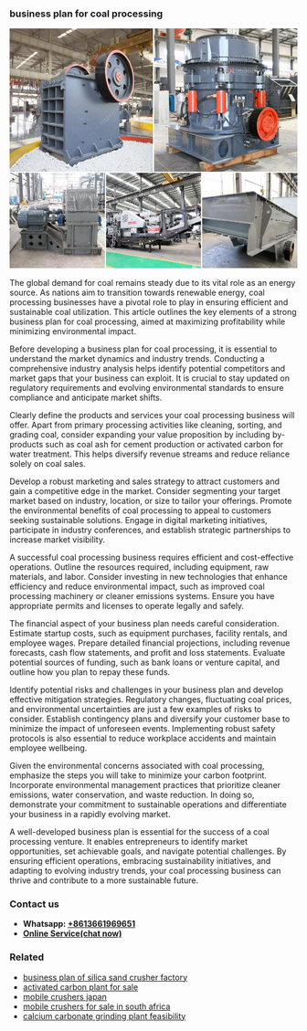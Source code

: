 <h3>business plan for coal processing</h3><img src='1704951487.jpg' alt=''><p>The global demand for coal remains steady due to its vital role as an energy source. As nations aim to transition towards renewable energy, coal processing businesses have a pivotal role to play in ensuring efficient and sustainable coal utilization. This article outlines the key elements of a strong business plan for coal processing, aimed at maximizing profitability while minimizing environmental impact.</p><p>Before developing a business plan for coal processing, it is essential to understand the market dynamics and industry trends. Conducting a comprehensive industry analysis helps identify potential competitors and market gaps that your business can exploit. It is crucial to stay updated on regulatory requirements and evolving environmental standards to ensure compliance and anticipate market shifts.</p><p>Clearly define the products and services your coal processing business will offer. Apart from primary processing activities like cleaning, sorting, and grading coal, consider expanding your value proposition by including by-products such as coal ash for cement production or activated carbon for water treatment. This helps diversify revenue streams and reduce reliance solely on coal sales.</p><p>Develop a robust marketing and sales strategy to attract customers and gain a competitive edge in the market. Consider segmenting your target market based on industry, location, or size to tailor your offerings. Promote the environmental benefits of coal processing to appeal to customers seeking sustainable solutions. Engage in digital marketing initiatives, participate in industry conferences, and establish strategic partnerships to increase market visibility.</p><p>A successful coal processing business requires efficient and cost-effective operations. Outline the resources required, including equipment, raw materials, and labor. Consider investing in new technologies that enhance efficiency and reduce environmental impact, such as improved coal processing machinery or cleaner emissions systems. Ensure you have appropriate permits and licenses to operate legally and safely.</p><p>The financial aspect of your business plan needs careful consideration. Estimate startup costs, such as equipment purchases, facility rentals, and employee wages. Prepare detailed financial projections, including revenue forecasts, cash flow statements, and profit and loss statements. Evaluate potential sources of funding, such as bank loans or venture capital, and outline how you plan to repay these funds.</p><p>Identify potential risks and challenges in your business plan and develop effective mitigation strategies. Regulatory changes, fluctuating coal prices, and environmental uncertainties are just a few examples of risks to consider. Establish contingency plans and diversify your customer base to minimize the impact of unforeseen events. Implementing robust safety protocols is also essential to reduce workplace accidents and maintain employee wellbeing.</p><p>Given the environmental concerns associated with coal processing, emphasize the steps you will take to minimize your carbon footprint. Incorporate environmental management practices that prioritize cleaner emissions, water conservation, and waste reduction. In doing so, demonstrate your commitment to sustainable operations and differentiate your business in a rapidly evolving market.</p><p>A well-developed business plan is essential for the success of a coal processing venture. It enables entrepreneurs to identify market opportunities, set achievable goals, and navigate potential challenges. By ensuring efficient operations, embracing sustainability initiatives, and adapting to evolving industry trends, your coal processing business can thrive and contribute to a more sustainable future.</p><h3>Contact us</h3><ul><li><strong>Whatsapp:&nbsp;<a href="https://wa.me/8613661969651">+8613661969651</a></strong></li><li><a href="https://swt.shibang-china.com/?git&amp;zhl&amp;business plan for coal processing"><strong>Online Service(chat now)</strong></a></li></ul><h3>Related</h3><ul><li><a href='business plan of silica sand crusher factory.md'>business plan of silica sand crusher factory</a></li><li><a href='activated carbon plant for sale.md'>activated carbon plant for sale</a></li><li><a href='mobile crushers japan.md'>mobile crushers japan</a></li><li><a href='mobile crushers for sale in south africa.md'>mobile crushers for sale in south africa</a></li><li><a href='calcium carbonate grinding plant feasibility.md'>calcium carbonate grinding plant feasibility</a></li></ul>